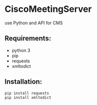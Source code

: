 # CiscoMeetingServer
use Python and API for CMS
## Requirements:
 - python 3
 - pip
 - requests
 - xmltodict

## Installation:
	pip install requests
 	pip install xmltodict
